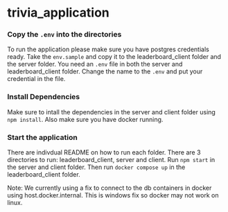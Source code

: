 # trivia_application

### Copy the `.env` into the directories
To run the application please make sure you have postgres credentials ready. Take the ```env.sample``` and copy it to the leaderboard_client folder and the server folder. You need an ```.env``` file in both the server and leaderboard_client folder. Change the name to the ```.env``` and put your credential in the file. 

### Install Dependencies
Make sure to intall the dependencies in the server and client folder using ```npm install```. Also make sure you have docker running.

### Start the application
There are indivdual README on how to run each folder. There are 3 directories to run: leaderboard_client, server and client. 
Run ```npm start``` in the server and client folder. Then run ```docker compose up``` in the leaderboard_client folder.

Note: We currently using a fix to connect to the db containers in docker using host.docker.internal. This is windows fix so docker may not work on linux.
